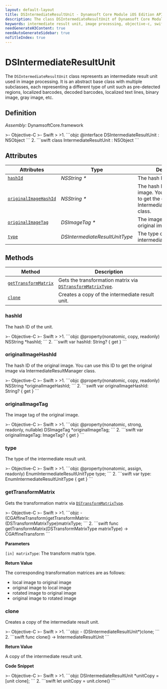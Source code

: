 ```yaml
---
layout: default-layout
title: DSIntermediateResultUnit - Dynamsoft Core Module iOS Edition API Reference
description: The class DSIntermediateResultUnit of Dynamsoft Core Module represents an intermediate result unit used in image processing, which is an abstract base class with multiple subclasses.
keywords: intermediate result unit, image processing, objective-c, swift
needGenerateH3Content: true
needAutoGenerateSidebar: true
noTitleIndex: true
---
```


# DSIntermediateResultUnit

The `DSIntermediateResultUnit` class represents an intermediate result unit used in image processing. It is an abstract base class with multiple subclasses, each representing a different type of unit such as pre-detected regions, localized barcodes, decoded barcodes, localized text lines, binary image, gray image, etc.

## Definition

*Assembly:* DynamsoftCore.framework

<div class="sample-code-prefix"></div>
>- Objective-C
>- Swift
>
>1. 
```objc
@interface DSIntermediateResultUnit : NSObject
```
2. 
```swift
class IntermediateResultUnit : NSObject
```

## Attributes

| Attributes | Type | Description |
| ---------- | ---- | ----------- |
| [`hashId`](#hashid) | *NSString \** | The hash ID of the unit. |
| [`originalImageHashId`](#originalimagehashid) | *NSString \** | The hash ID of the original image. You can use this ID to get the original image via IntermediateResultManager class. |
| [`originalImageTag`](#originalimagetag) | *DSImageTag \** | The image tag of the original image. |
| [`type`](#type) | *DSIntermediateResultUnitType* | The type of the intermediate result unit. |

## Methods

| Method | Description |
|------- |-------------|
| [`getTransformMatrix`](#gettransformmatrix) | Gets the transformation matrix via [`DSTransformMatrixType`]({{site.dcv_enumerations}}/core/transform-matrix-type.html). |
| [`clone`](#clone) | Creates a copy of the intermediate result unit. |

### hashId

The hash ID of the unit.

<div class="sample-code-prefix"></div>
>- Objective-C
>- Swift
>
>1. 
```objc
@property(nonatomic, copy, readonly) NSString *hashId;
```
2. 
```swift
var hashId: String? { get }
```

### originalImageHashId

The hash ID of the original image. You can use this ID to get the original image via IntermediateResultManager class.

<div class="sample-code-prefix"></div>
>- Objective-C
>- Swift
>
>1. 
```objc
@property(nonatomic, copy, readonly) NSString *originalImageHashId;
```
2. 
```swift
var originalImageHashId: String? { get }
```

### originalImageTag

The image tag of the original image.

<div class="sample-code-prefix"></div>
>- Objective-C
>- Swift
>
>1. 
```objc
@property(nonatomic, strong, readonly, nullable) DSImageTag *originalImageTag;
```
2. 
```swift
var originalImageTag: ImageTag? { get }
```

### type

The type of the intermediate result unit.

<div class="sample-code-prefix"></div>
>- Objective-C
>- Swift
>
>1. 
```objc
@property(nonatomic, assign, readonly) EnumIntermediateResultUnitType type;
```
2. 
```swift
var type: EnumIntermediateResultUnitType { get }
```

### getTransformMatrix

Gets the transformation matrix via [`DSTransformMatrixType`]({{site.dcv_enumerations}}/core/transform-matrix-type.html).

<div class="sample-code-prefix"></div>
>- Objective-C
>- Swift
>
>1. 
```objc
-(CGAffineTransform)getTransformMatrix:(DSTransformMatrixType)matrixType;
```
2. 
```swift
func getTransformMatrix(DSTransformMatrixType matrixType) -> CGAffineTransform
```

**Parameters**

`[in] matrixType`: The transform matrix type.

**Return Value**

The corresponding transformation matrices are as follows:

- local image to original image
- original image to local image
- rotated image to original image
- original image to rotated image

### clone

Creates a copy of the intermediate result unit.

<div class="sample-code-prefix"></div>
>- Objective-C
>- Swift
>
>1. 
```objc
- (DSIntermediateResultUnit*)clone;
```
2. 
```swift
func clone() -> IntermediateResultUnit
```

**Return Value**

A copy of the intermediate result unit.

**Code Snippet**

<div class="sample-code-prefix"></div>
>- Objective-C
>- Swift
>
>1. 
```objc
DSIntermediateResultUnit *unitCopy = [unit clone];
```
2. 
```swift
let unitCopy = unit.clone()
```
